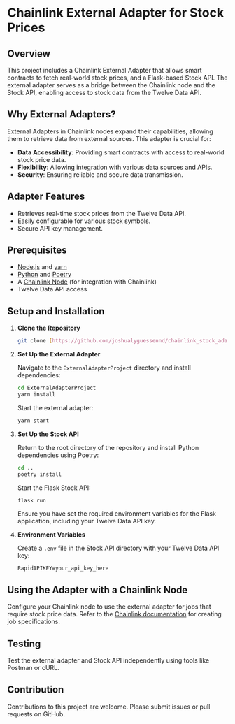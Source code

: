 # Chainlink External Adapter for Stock Prices

## Overview

This project includes a Chainlink External Adapter that allows smart contracts to fetch real-world stock prices, and a Flask-based Stock API. The external adapter serves as a bridge between the Chainlink node and the Stock API, enabling access to stock data from the Twelve Data API.

## Why External Adapters?

External Adapters in Chainlink nodes expand their capabilities, allowing them to retrieve data from external sources. This adapter is crucial for:

- **Data Accessibility**: Providing smart contracts with access to real-world stock price data.
- **Flexibility**: Allowing integration with various data sources and APIs.
- **Security**: Ensuring reliable and secure data transmission.

## Adapter Features

- Retrieves real-time stock prices from the Twelve Data API.
- Easily configurable for various stock symbols.
- Secure API key management.

## Prerequisites

- [Node.js](https://nodejs.org/) and [yarn](https://yarnpkg.com/)
- [Python](https://www.python.org/) and [Poetry](https://python-poetry.org/)
- A [Chainlink Node](https://docs.chain.link/docs/running-a-chainlink-node) (for integration with Chainlink)
- Twelve Data API access

## Setup and Installation

1. **Clone the Repository**
   
   ```bash
   git clone [https://github.com/joshualyguessennd/chainlink_stock_adapter.git]
   ```

2. **Set Up the External Adapter**
   
   Navigate to the `ExternalAdapterProject` directory and install dependencies:
   
   ```bash
   cd ExternalAdapterProject
   yarn install
   ```

   Start the external adapter:
   
   ```bash
   yarn start
   ```

3. **Set Up the Stock API**
   
   Return to the root directory of the repository and install Python dependencies using Poetry:
   
   ```bash
   cd ..
   poetry install
   ```

   Start the Flask Stock API:

   ```bash
   flask run
   ```

   Ensure you have set the required environment variables for the Flask application, including your Twelve Data API key.

4. **Environment Variables**
   
   Create a `.env` file in the Stock API directory with your Twelve Data API key:
   
   ```
   RapidAPIKEY=your_api_key_here
   ```

## Using the Adapter with a Chainlink Node

Configure your Chainlink node to use the external adapter for jobs that require stock price data. Refer to the [Chainlink documentation](https://docs.chain.link/docs/job-specifications/) for creating job specifications.

## Testing

Test the external adapter and Stock API independently using tools like Postman or cURL.

## Contribution

Contributions to this project are welcome. Please submit issues or pull requests on GitHub.